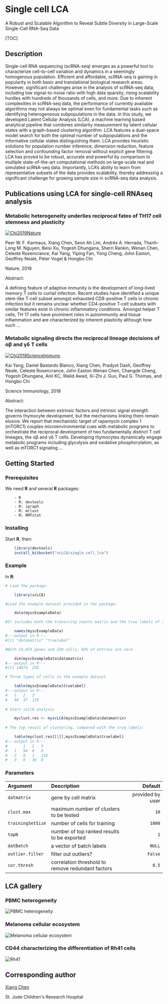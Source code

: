 # Single cell LCA

>
A Robust and Scalable Algorithm to Reveal Subtle Diversity in Large-Scale Single-Cell RNA-Seq Data
>

[TOC]

## Description

>
Single-cell RNA sequencing (scRNA-seq) emerges as a powerful tool to characterize cell-to-cell variation and dynamics in a seemingly homogenous population.  Efficient and affordable, scRNA-seq is gaining in popularity in both basic and translational biological research areas. However, significant challenges arise in the analysis of scRNA-seq data, including low signal-to-noise ratio with high data sparsity, rising scalability hurdles with hundreds of thousands of cells, and more. Due to inherent complexities in scRNA-seq data, the performance of currently available algorithms may not always be optimal even for fundamental tasks such as identifying heterogeneous subpopulations in the data. In this study, we developed Latent Cellular Analysis (LCA), a machine learning based analytical pipeline that combines similarity measurement by latent cellular states with a graph-based clustering algorithm. LCA features a dual-space model search for both the optimal number of subpopulations and the informative cellular states distinguishing them. LCA provides heuristic solutions for population number inference, dimension reduction, feature selection and confounding factor removal without explicit gene filtering. LCA has proved to be robust, accurate and powerful by comparison to multiple state-of-the-art computational methods on large-scale real and simulated scRNA-seq data. Importantly, LCA’s ability to learn from representative subsets of the data provides scalability, thereby addressing a significant challenge for growing sample size in scRNA-seq data analysis.
>

## Publications using LCA for single-cell RNAseq analysis

### Metabolic heterogeneity underlies reciprocal fates of TH17 cell stemness and plasticity
>
[![Chi2019Nature](https://bitbucket.org/scLCA/single_cell_lca/downloads/chi2019nature.png)](https://www.nature.com/articles/s41586-018-0806-7)
>
Peer W. F. Karmaus, Xiang Chen, Seon Ah Lim, Andrés A. Herrada, Thanh-Long M. Nguyen, Beisi Xu, Yogesh Dhungana, Sherri Rankin, Wenan Chen, Celeste Rosencrance, Kai Yang, Yiping Fan, Yong Cheng, John Easton, Geoffrey Neale, Peter Vogel & Hongbo Chi 
>
Nature, 2019
>
Abstract:
>>
A defining feature of adaptive immunity is the development of long-lived memory T cells to 
curtail infection. Recent studies have identified a unique stem-like T-cell subset amongst 
exhausted CD8-positive T cells in chronic infection but it remains unclear whether 
CD4-positive T-cell subsets with similar features exist in chronic inflammatory conditions. 
Amongst helper T cells, TH 17 cells have prominent roles in autoimmunity and tissue 
inflammation and are characterized by inherent plasticity although how such …
>>


### Metabolic signaling directs the reciprocal lineage decisions of αβ and γδ T cells

>
[![Chi2018ScienceImmuno](https://bitbucket.org/scLCA/single_cell_lca/downloads/chi2018scienceimmun.png)](https://immunology.sciencemag.org/content/3/25/eaas9818.long)
>
Kai Yang, Daniel Bastardo Blanco, Xiang Chen, Pradyot Dash, Geoffrey Neale, Celeste Rosencrance, John Easton Wenan Chen, Changde Cheng, Yogesh Dhungana, Anil KC, Walid Awad, Xi-Zhi J. Guo, Paul G. Thomas, and Hongbo Chi
>
Science Immunology, 2018
>
Abstract:
>>
The interaction between extrinsic factors and intrinsic signal strength governs thymocyte 
development, but the mechanisms linking them remain elusive. We report that mechanistic 
target of rapamycin complex 1 (mTORC1) couples microenvironmental cues with metabolic 
programs to orchestrate the reciprocal development of two fundamentally distinct T cell 
lineages, the αβ and γδ T cells. Developing thymocytes dynamically engage metabolic 
programs including glycolysis and oxidative phosphorylation, as well as mTORC1 signaling …
>>

## Getting Started

### Prerequisites

>
We need **R** and several **R** packages:
>

```
	- R
	- R: devtools
	- R: igraph
	- R: mclust
	- R: RMTstat
```

### Installing

>
Start **R**, then:
>

```R
	library(devtools)
	install_bitbucket("scLCA/single_cell_lca")
```


### Example

>
In **R**:
>

```R
# Load the package:

	library(scLCA)

#Load the example dataset provided in the package:

	data(myscExampleData)

#It includes both the transcritp counts matrix and the true labels of the cells:

	names(myscExampleData)
#---output in R---
#[1] "datamatrix" "truelabel"

#With 14,074 genes and 250 cells, 83% of entries are zero

	dim(myscExampleData$datamatrix)
#---output in R---
#[1] 14074	250

# Three types of cells in the example dataset

	table(myscExampleData$truelabel)
#---output in R---
#	1	2	3
#	94	37	119
 
# Start scLCA analysis

	myclust.res <- myscLCA(myscExampleData$datamatrix)
 
# The top result of clustering, compared with the true labels:

	table(myclust.res[[1]],myscExampleData$truelabel)
#---output in R---
#		1	2	3
#	1	94	0	0
#	2	0	1	119
#	3	0	36	0


```

### Parameters


|Argument	|Description	|Default|
|:-----------|:-------------|------:|
|`datmatrix`  |gene by cell matrix| provided by user|
|`clust.max` |maximum number of clusters to be tested|`10`|
|`trainingSetSize`|number of cells for training | `1000` |
|`topN` | number of top ranked results to be exported | `1` |
|`datBatch` | a vector of batch labels | `NULL` |
|`outlier.filter` | filter out outliers? | `False` |
|`cor.thresh` | correlation threshold to remove redundant factors| `0.5`|



## LCA gallery

### PBMC heterogeneity

![PBMC heterogeneity](https://bitbucket.org/scLCA/single_cell_lca/downloads/lca1.png)

### Melanoma cellular ecosystem

![Melanoma cellular ecosystem](https://bitbucket.org/scLCA/single_cell_lca/downloads/lca2.png)

### CD44 characterizing the differentiation of Rh41 cells 

![Rh41](https://bitbucket.org/scLCA/single_cell_lca/downloads/lca3.png)



## Corresponding author

[Xiang Chen](https://www.stjude.org/directory/c/xiang-chen.html)
	
St. Jude Children's Research Hospital







